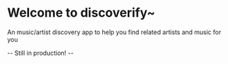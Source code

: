 # Welcome to discoverify~

An music/artist discovery app to help you find related artists and music for you

-- Still in production! --
